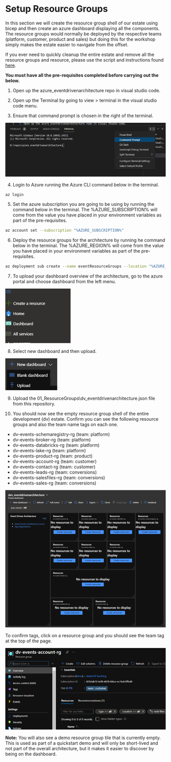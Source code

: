 # Setup Resource Groups

In this section we will create the resource group shell of our estate using bicep and then create an azure dashboard displaying all the components.
The resource groups would normally be deployed by the respective teams (platform, customer, product and sales) but doing this for the workshop simply makes the estate easier to navigate from the offset.

If you ever need to quickly cleanup the entire estate and remove all the resource groups and resource, please use the script and instructions found [here](./cleanup.ps1).

**You must have all the pre-requisites completed before carrying out the below.**

1. Open up the azure_eventdrivenarchitecture repo in visual studio code.

2. Open up the Terminal by going to view > terminal in the visual studio code menu.

3. Ensure that command prompt is chosen in the right of the terminal.

![Terminal Command Prompt](../../Images/TerminalCommandPrompt.PNG)

4. Login to Azure running the Azure CLI command below in the terminal.

```bash
az login
```

5. Set the azure subscription you are going to be using by running the command below in the terminal. The %AZURE_SUBSCRIPTION% will come from the value you have placed in your environment variables as part of the pre-requisites.

```bash
az account set --subscription "%AZURE_SUBSCRIPTION%"
```

6. Deploy the resource groups for the architecture by running he command below in the terminal. The %AZURE_REGION% will come from the value you have placed in your environment variables as part of the pre-requisites.

```bash
az deployment sub create --name eventResourceGroups --location "%AZURE_REGION%" --template-file 01_Platform\01_ResourceGroups\resourcegroups.bicep
```

7. To upload your dashboard overview of the architecture, go to the azure portal and choose dashboard from the left menu.

![Dashboard](../../Images/Dashboard.PNG)

8. Select new dashboard and then upload.

![Dashboard](../../Images/DashboardUpload.PNG)

9. Upload the 01_ResourceGroups\dv_eventdrivenarchitecture.json file from this repository.

10. You should now see the empty resource group shell of the entire development (dv) estate. Confirm you can see the following resource groups and also the team name tags on each one.

* dv-events-schemaregistry-rg (team: platform)
* dv-events-broker-rg (team: platform)
* dv-events-databricks-rg (team: platform)
* dv-events-lake-rg (team: platform)
* dv-events-product-rg (team: product)
* dv-events-account-rg (team: customer)
* dv-events-contact-rg (team: customer)
* dv-events-leads-rg (team: conversions)
* dv-events-salesfiles-rg (team: conversions)
* dv-events-sales-rg (team: conversions)

![Dashboard](../../Images/DashboardUploaded.PNG)

To confirm tags, click on a resource group and you should see the team tag at the top of the page.

![Resource Group Tagged](../../Images/ResourceGroupTagged.PNG)

**Note:** You will also see a demo resource group tile that is currently empty. This is used as part of a quickstart demo and will only be short-lived and not part of the overall architecture, but it makes it easier to discover by being on the dashboard. 
